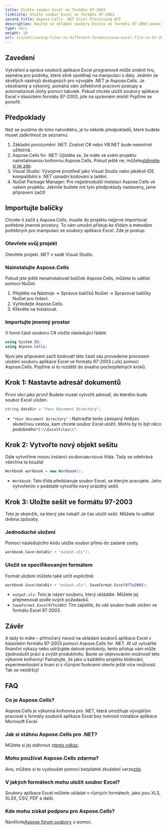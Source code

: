 ```yaml
---
title: Uložte soubor Excel ve formátu 97-2003
linktitle: Uložte soubor Excel ve formátu 97-2003
second_title: Aspose.Cells .NET Excel Processing API
description: Naučte se ukládat soubory Excelu ve formátu 97-2003 pomocí Aspose.Cells for .NET. Získejte praktické poznatky a pokyny krok za krokem.
type: docs
weight: 10
url: /cs/net/saving-files-in-different-formats/save-excel-file-in-97-2003-format/
---
```

## Zavedení
Vytváření a správa souborů aplikace Excel programově může změnit hru, zejména pro podniky, které silně spoléhají na manipulaci s daty. Jedním ze skvělých nástrojů dostupných pro vývojáře .NET je Aspose.Cells. Je všestranný a výkonný, pomáhá vám zefektivnit pracovní postupy a automatizovat úlohy pomocí tabulek. Pokud chcete uložit soubory aplikace Excel v klasickém formátu 97-2003, jste na správném místě! Pojďme se ponořit.
## Předpoklady
Než se pustíme do toho natvrdlého, je tu několik předpokladů, které budete muset zaškrtnout ze seznamu:
1. Základní porozumění .NET: Znalost C# nebo VB.NET bude nesmírně užitečná.
2.  Aspose.Cells for .NET: Ujistěte se, že máte ve svém projektu nainstalovanou knihovnu Aspose.Cells. Pokud ještě ne, můžete[stáhněte si jej zde](https://releases.aspose.com/cells/net/).
3. Visual Studio: Vývojové prostředí jako Visual Studio nebo jakékoli IDE kompatibilní s .NET usnadní kódování a ladění.
4. NuGet Package Manager: Pro nejjednodušší instalaci Aspose.Cells ve vašem projektu. 
Jakmile budete mít tyto předpoklady nastaveny, jsme připraveni začít!
## Importujte balíčky
Chcete-li začít s Aspose.Cells, musíte do projektu nejprve importovat potřebné jmenné prostory. To vám umožní přístup ke třídám a metodám potřebným pro manipulaci se soubory aplikace Excel. Zde je postup:
### Otevřete svůj projekt
Otevřete projekt .NET v sadě Visual Studio.
### Nainstalujte Aspose.Cells
Pokud jste ještě nenainstalovali balíček Aspose.Cells, můžete to udělat pomocí NuGet. 
1. Přejděte na Nástroje -> Správce balíčků NuGet -> Spravovat balíčky NuGet pro řešení.
2. Vyhledejte Aspose.Cells.
3. Klikněte na Instalovat.
### Importujte jmenný prostor
V horní části souboru C# vložte následující řádek:
```csharp
using System.IO;
using Aspose.Cells;
```
Nyní jste připraveni začít kódovat!
této části vás provedeme procesem uložení souboru aplikace Excel ve formátu 97-2003 (.xls) pomocí Aspose.Cells. Pojďme si to rozdělit do snadno pochopitelných kroků.
## Krok 1: Nastavte adresář dokumentů
První věci jako první! Budete muset vytvořit adresář, do kterého bude soubor Excel uložen.
```csharp
string dataDir = "Your Document Directory";
```
- `"Your Document Directory"` : Nahraďte tento zástupný řetězec skutečnou cestou, kam chcete soubor Excel uložit. Mohlo by to být něco podobného`"C:\\ExcelFiles\\"`.
## Krok 2: Vytvořte nový objekt sešitu
 Dále vytvoříme novou instanci souboru`Workbook` třída. Tady se odehrává všechna ta kouzla!
```csharp
Workbook workbook = new Workbook();
```
- `Workbook`: Tato třída představuje soubor Excel, se kterým pracujete. Jeho vytvořením v podstatě vytvoříte nový prázdný sešit.
## Krok 3: Uložte sešit ve formátu 97-2003
Toto je okamžik, na který jste čekali! Je čas uložit sešit. Můžete to udělat dvěma způsoby.
### Jednoduché uložení
Pomocí následujícího kódu uložte soubor přímo do zadané cesty.
```csharp
workbook.Save(dataDir + "output.xls");
```
### Uložit se specifikovaným formátem
Formát uložení můžete také určit explicitně:
```csharp
workbook.Save(dataDir + "output.xls", SaveFormat.Excel97To2003);
```
- `output.xls`: Toto je název souboru, který ukládáte. Můžete jej přejmenovat podle svých požadavků.
- `SaveFormat.Excel97To2003`: Tím zajistíte, že váš soubor bude uložen ve formátu Excel 97-2003.
## Závěr
A tady to máte – přímočarý návod na ukládání souborů aplikace Excel v klasickém formátu 97-2003 pomocí Aspose.Cells for .NET. Ať už vytváříte finanční výkazy nebo udržujete datové protokoly, tento přístup vám může zjednodušit práci a zvýšit produktivitu. Bavte se objevováním možností této výkonné knihovny!
Pamatujte, že jako u každého projektu kódování, experimentování a hraní si s různými funkcemi otevře ještě více možností. Tak se nezdržuj!
## FAQ
### Co je Aspose.Cells?
Aspose.Cells je výkonná knihovna pro .NET, která umožňuje vývojářům pracovat s formáty souborů aplikace Excel bez nutnosti instalace aplikace Microsoft Excel.
### Jak si stáhnu Aspose.Cells pro .NET?
 Můžete si jej stáhnout z[tento odkaz](https://releases.aspose.com/cells/net/).
### Mohu používat Aspose.Cells zdarma?
 Ano, můžete si to vyzkoušet pomocí bezplatné zkušební verze[zde](https://releases.aspose.com/).
### V jakých formátech mohu uložit soubor Excel?
Soubory aplikace Excel můžete ukládat v různých formátech, jako jsou XLS, XLSX, CSV, PDF a další.
### Kde mohu získat podporu pro Aspose.Cells?
 Navštivte[Aspose fórum podpory](https://forum.aspose.com/c/cells/9) o pomoc.